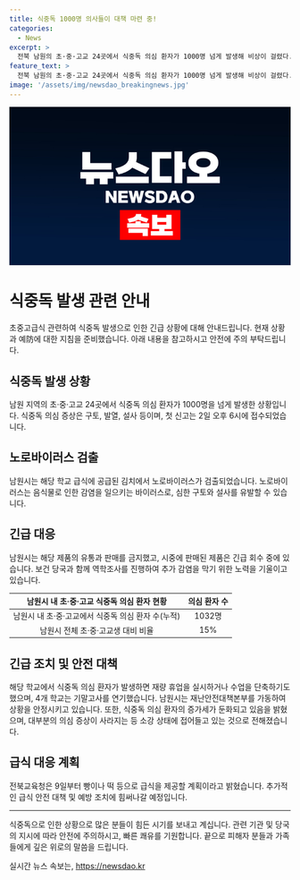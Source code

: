 ```yaml
---
title: 식중독 1000명 의사들이 대책 마련 중!
categories:
  - News
excerpt: >
  전북 남원의 초·중·고교 24곳에서 식중독 의심 환자가 1000명 넘게 발생해 비상이 걸렸다. 김치에서 ‘노로바이러스’ 검출로 인한 급식 중단과 상급대책이 필요한 상황. 환자 대부분은 증세가 호전되고 있으며, 관련 학교는 조처 중. 전북교육청은 급식 대체품으로 빵이나 떡 등을 제공할 계획이라고 전했다. 
feature_text: >
  전북 남원의 초·중·고교 24곳에서 식중독 의심 환자가 1000명 넘게 발생해 비상이 걸렸다. 김치에서 ‘노로바이러스’ 검출로 인한 급식 중단과 상급대책이 필요한 상황. 환자 대부분은 증세가 호전되고 있으며, 관련 학교는 조처 중. 전북교육청은 급식 대체품으로 빵이나 떡 등을 제공할 계획이라고 전했다. 
image: '/assets/img/newsdao_breakingnews.jpg'
---
```


<p><img src="/assets/img/newsdao_breakingnews.jpg" alt="flaretime 속보" /></p>

<h1>식중독 발생 관련 안내</h1>

<p data-ke-size="size16">초중고급식 관련하여 식중독 발생으로 인한 긴급 상황에 대해 안내드립니다. 현재 상황과 예防에 대한 지침을 준비했습니다. 아래 내용을 참고하시고 안전에 주의 부탁드립니다.</p>

<h2 data-ke-size="size26">식중독 발생 상황</h2>

<p data-ke-size="size16">남원 지역의 초·중·고교 24곳에서 식중독 의심 환자가 1000명을 넘게 발생한 상황입니다. 식중독 의심 증상은 구토, 발열, 설사 등이며, 첫 신고는 2일 오후 6시에 접수되었습니다.</p>

<h2 data-ke-size="size26">노로바이러스 검출</h2>

<p data-ke-size="size16">남원시는 해당 학교 급식에 공급된 김치에서 노로바이러스가 검출되었습니다. 노로바이러스는 음식물로 인한 감염을 일으키는 바이러스로, 심한 구토와 설사를 유발할 수 있습니다.</p>

<h2 data-ke-size="size26">긴급 대응</h2>

<p data-ke-size="size16">남원시는 해당 제품의 유통과 판매를 금지했고, 시중에 판매된 제품은 긴급 회수 중에 있습니다. 보건 당국과 함께 역학조사를 진행하여 추가 감염을 막기 위한 노력을 기울이고 있습니다.</p>

<table>
    <thead>
        <tr>
            <th style="text-align: center;">남원시 내 초·중·고교 식중독 의심 환자 현황</th>
            <th style="text-align: center;">의심 환자 수</th>
        </tr>
    </thead>
    <tbody>
        <tr>
            <td style="text-align: center;">남원시 내 초·중·고교에서 식중독 의심 환자 수(누적)</td>
            <td style="text-align: center;">1032명</td>
        </tr>
        <tr>
            <td style="text-align: center;">남원시 전체 초·중·고교생 대비 비율</td>
            <td style="text-align: center;">15%</td>
        </tr>
    </tbody>
</table>

<h2 data-ke-size="size26">긴급 조치 및 안전 대책</h2>

<p data-ke-size="size16">해당 학교에서 식중독 의심 환자가 발생하면 재량 휴업을 실시하거나 수업을 단축하기도 했으며, 4개 학교는 기말고사를 연기했습니다. 남원시는 재난안전대책본부를 가동하여 상황을 안정시키고 있습니다. 또한, 식중독 의심 환자의 증가세가 둔화되고 있음을 밝혔으며, 대부분의 의심 증상이 사라지는 등 소강 상태에 접어들고 있는 것으로 전해졌습니다.</p>

<h2 data-ke-size="size26">급식 대응 계획</h2>

<p data-ke-size="size16">전북교육청은 9일부터 빵이나 떡 등으로 급식을 제공할 계획이라고 밝혔습니다. 추가적인 급식 안전 대책 및 예방 조치에 힘써나갈 예정입니다.</p>

<hr>

<p data-ke-size="size16">식중독으로 인한 상황으로 많은 분들이 힘든 시기를 보내고 계십니다. 관련 기관 및 당국의 지시에 따라 안전에 주의하시고, 빠른 쾌유를 기원합니다. 끝으로 피해자 분들과 가족들에게 깊은 위로의 말씀을 드립니다.</p>
실시간 뉴스 속보는, <a href="https://newsdao.kr" rel="dofollow">https://newsdao.kr</a>



